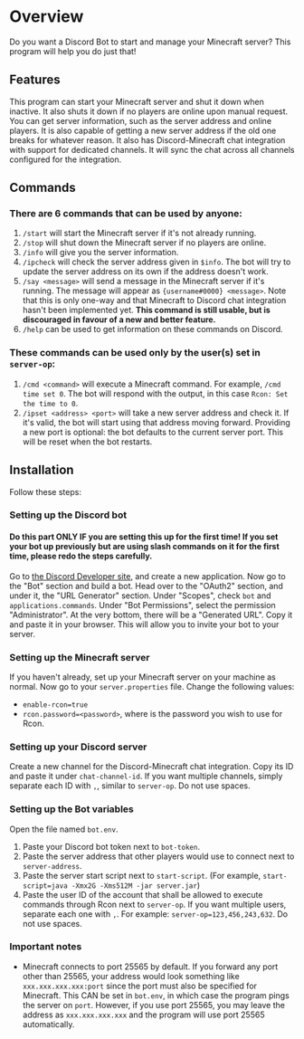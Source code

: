 # Overview
Do you want a Discord Bot to start and manage your Minecraft server? This program will help you do just that!

## Features
This program can start your Minecraft server and shut it down when inactive. It also shuts it down if no players are online upon manual request. You can get server information, such as the server address and online players. It is also capable of getting a new server address if the old one breaks for whatever reason. It also has Discord-Minecraft chat integration with support for dedicated channels. It will sync the chat across all channels configured for the integration. 

## Commands
### There are 6 commands that can be used by anyone: 
1. `/start` will start the Minecraft server if it's not already running. 
2. `/stop` will shut down the Minecraft server if no players are online.  
3. `/info` will give you the server information. 
4. `/ipcheck` will check the server address given in `$info`. The bot will try to update the server address on its own if the address doesn't work. 
5. `/say <message>` will send a message in the Minecraft server if it's running. The message will appear as `{username#0000} <message>`. Note that this is only one-way and that Minecraft to Discord chat integration hasn't been implemented yet. **This command is still usable, but is discouraged in favour of a new and better feature.**
6. `/help` can be used to get information on these commands on Discord.
### These commands can be used only by the user(s) set in `server-op`: 
1. `/cmd <command>` will execute a Minecraft command. For example, `/cmd time set 0`. The bot will respond with the output, in this case `Rcon: Set the time to 0`. 
2. `/ipset <address> <port>` will take a new server address and check it. If it's valid, the bot will start using that address moving forward. Providing a new port is optional: the bot defaults to the current server port. This will be reset when the bot restarts. 

## Installation
Follow these steps: 
### Setting up the Discord bot
#### Do this part ONLY IF you are setting this up for the first time! If you set your bot up previously but are using slash commands on it for the first time, please redo the steps carefully. 
Go to [the Discord Developer site](https://discord.com/developers/), and create a new application. Now go to the "Bot" section and build a bot. 
Head over to the "OAuth2" section, and under it, the "URL Generator" section. Under "Scopes", check `bot` and `applications.commands`.
Under "Bot Permissions", select the permission "Administrator". At the very bottom, there will be a "Generated URL".
Copy it and paste it in your browser. This will allow you to invite your bot to your server. 

### Setting up the Minecraft server
If you haven't already, set up your Minecraft server on your machine as normal. Now go to your `server.properties` file. 
Change the following values:
- `enable-rcon=true`
- `rcon.password=<password>`, where <password> is the password you wish to use for Rcon. 

### Setting up your Discord server
Create a new channel for the Discord-Minecraft chat integration. Copy its ID and paste it under `chat-channel-id`. If you want multiple channels, simply separate each ID with `,`, similar to `server-op`. Do not use spaces. 
 
### Setting up the Bot variables
Open the file named `bot.env`. 
1. Paste your Discord bot token next to `bot-token`. 
2. Paste the server address that other players would use to connect next to `server-address`. 
3. Paste the server start script next to `start-script`. (For example, `start-script=java -Xmx2G -Xms512M -jar server.jar`)
4. Paste the user ID of the account that shall be allowed to execute commands through Rcon next to `server-op`. If you want multiple users, separate each one with `,`. For example: `server-op=123,456,243,632`. Do not use spaces. 

### Important notes
- Minecraft connects to port 25565 by default. If you forward any port other than 25565, your address would look something like `xxx.xxx.xxx.xxx:port` since the port must also be specified for Minecraft. This CAN be set in `bot.env`, in which case the program pings the server on `port`. However, if you use port 25565, you may leave the address as `xxx.xxx.xxx.xxx` and the program will use port 25565 automatically. 
